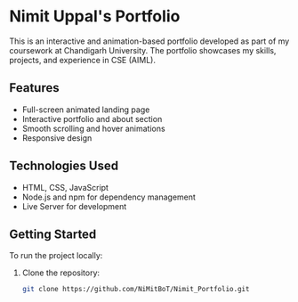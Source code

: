 # Nimit Uppal's Portfolio

This is an interactive and animation-based portfolio developed as part of my coursework at Chandigarh University. The portfolio showcases my skills, projects, and experience in CSE (AIML).

## Features

- Full-screen animated landing page
- Interactive portfolio and about section
- Smooth scrolling and hover animations
- Responsive design

## Technologies Used

- HTML, CSS, JavaScript
- Node.js and npm for dependency management
- Live Server for development

## Getting Started

To run the project locally:

1. Clone the repository:
   ```bash
   git clone https://github.com/NiMitBoT/Nimit_Portfolio.git
